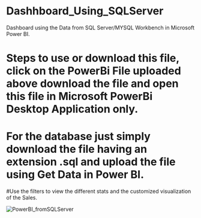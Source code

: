 # Dashhboard_Using_SQLServer
Dashboard using the Data from SQL Server/MYSQL Workbench in Microsoft Power BI.

# Steps to use or download this file, click on the PowerBi File uploaded above download the file and open this file in Microsoft PowerBi Desktop Application only.

# For the database just simply download the file having an extension .sql and upload the file using Get Data in Power BI.

#Use the filters to view the different stats and the customized visualization of the Sales.

![PowerBI_fromSQLServer](https://github.com/Vijju12345/Dashhboard_Using_SQLServer/assets/91243253/25ebf3c2-3c64-43ed-a4cd-8ee8679fdc7a)
